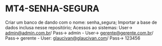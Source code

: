 # MT4-SENHA-SEGURA
Criar um banco de dando com o nome: senha_segura;
Importar a base de dados inclusa nesse repositório;
Acessos ao sistemas: User-> admin@admin.com.br/ Pass-> admin - User-> gerente@gerente.com.br/ Pass-> gerente - User: glaucivan@glaucivan.com/ Pass-> 123456
